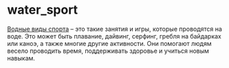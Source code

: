 # water_sport

[Водные виды спорта](./water_sport.md) – это такие занятия и игры, которые проводятся на воде. Это может быть плавание, дайвинг, серфинг, гребля на байдарках или каноэ, а также многие другие активности. Они помогают людям весело проводить время, поддерживать здоровье и учиться новым навыкам.